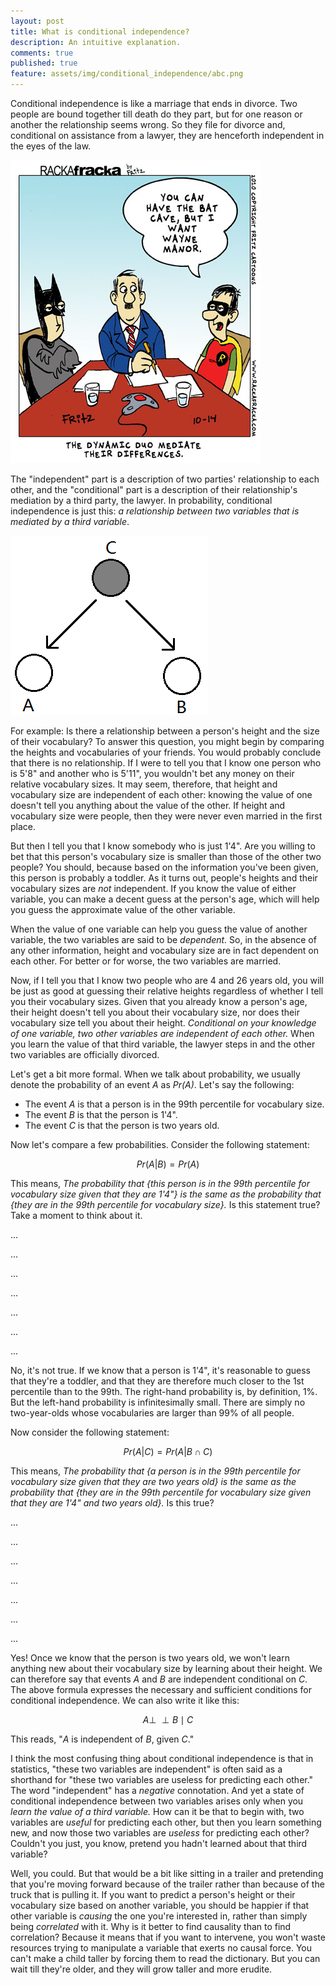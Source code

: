 ```yaml
---
layout: post
title: What is conditional independence?
description: An intuitive explanation.
comments: true
published: true
feature: assets/img/conditional_independence/abc.png
---
```


Conditional independence is like a marriage that ends in divorce. Two people are bound together till death do they part, but for one reason or another the relationship seems wrong. So they file for divorce and, conditional on assistance from a lawyer, they are henceforth independent in the eyes of the law.

![](../assets/img/conditional_independence/batman_robin_divorce.png)

The "independent" part is a description of two parties' relationship to each other, and the "conditional" part is a description of their relationship's mediation by a third party, the lawyer. In probability, conditional independence is just this: *a relationship between two variables that is mediated by a third variable*.

![](../assets/img/conditional_independence/abc.png)

For example: Is there a relationship between a person's height and the size of their vocabulary? To answer this question, you might begin by comparing the heights and vocabularies of your friends. You would probably conclude that there is no relationship. If I were to tell you that I know one person who is 5'8" and another who is 5'11", you wouldn't bet any money on their relative vocabulary sizes. It may seem, therefore, that height and vocabulary size are independent of each other: knowing the value of one doesn't tell you anything about the value of the other. If height and vocabulary size were people, then they were never even married in the first place.

But then I tell you that I know somebody who is just 1'4". Are you willing to bet that this person's vocabulary size is smaller than those of the other two people? You should, because based on the information you've been given, this person is probably a toddler. As it turns out, people's heights and their vocabulary sizes are *not* independent. If you know the value of either variable, you can make a decent guess at the person's age, which will help you guess the approximate value of the other variable.

When the value of one variable can help you guess the value of another variable, the two variables are said to be *dependent.* So, in the absence of any other information, height and vocabulary size are in fact dependent on each other. For better or for worse, the two variables are married.

Now, if I tell you that I know two people who are 4 and 26 years old, you will be just as good at guessing their relative heights regardless of whether I tell you their vocabulary sizes. Given that you already know a person's age, their height doesn't tell you about their vocabulary size, nor does their vocabulary size tell you about their height. *Conditional on your knowledge of one variable, two other variables are independent of each other.* When you learn the value of that third variable, the lawyer steps in and the other two variables are officially divorced.

Let's get a bit more formal. When we talk about probability, we usually denote the probability of an event *A* as *Pr(A)*. Let's say the following:

* The event *A* is that a person is in the 99th percentile for vocabulary size.
* The event *B* is that the person is 1'4".
* The event *C* is that the person is two years old.

Now let's compare a few probabilities. Consider the following statement:

$$Pr(A|B)=Pr(A)$$

This means, *The probability that {this person is in the 99th percentile for vocabulary size given that they are 1'4"} is the same as the probability that {they are in the 99th percentile for vocabulary size}.* Is this statement true? Take a moment to think about it.

...

...

...

...

...

...

...

No, it's not true. If we know that a person is 1'4", it's reasonable to guess that they're a toddler, and that they are therefore much closer to the 1st percentile than to the 99th. The right-hand probability is, by definition, 1%. But the left-hand probability is infinitesimally small. There are simply no two-year-olds whose vocabularies are larger than 99% of all people.

Now consider the following statement:

$$Pr(A|C)=Pr(A|B \cap C)$$

This means, *The probability that {a person is in the 99th percentile for vocabulary size given that they are two years old} is the same as the probability that {they are in the 99th percentile for vocabulary size given that they are 1'4" and two years old}.* Is this true?

...

...

...

...

...

...

...

Yes! Once we know that the person is two years old, we won't learn anything new about their vocabulary size by learning about their height. We can therefore say that events *A* and *B* are independent conditional on *C*. The above formula expresses the necessary and sufficient conditions for conditional independence. We can also write it like this:

$$A\perp \!\!\!\perp B\mid C$$

This reads, "*A* is independent of *B*, given *C*."

I think the most confusing thing about conditional independence is that in statistics, "these two variables are independent" is often said as a shorthand for "these two variables are useless for predicting each other." The word "independent" has a *negative* connotation. And yet a state of conditional independence between two variables arises only when you *learn the value of a third variable.* How can it be that to begin with, two variables are *useful* for predicting each other, but then you learn something new, and now those two variables are *useless* for predicting each other? Couldn't you just, you know, pretend you hadn't learned about that third variable?

Well, you could. But that would be a bit like sitting in a trailer and pretending that you're moving forward because of the trailer rather than because of the truck that is pulling it. If you want to predict a person's height or their vocabulary size based on another variable, you should be happier if that other variable is *causing* the one you're interested in, rather than simply being *correlated* with it. Why is it better to find causality than to find correlation? Because it means that if you want to intervene, you won't waste resources trying to manipulate a variable that exerts no causal force. You can't make a child taller by forcing them to read the dictionary. But you can wait till they're older, and they will grow taller and more erudite.